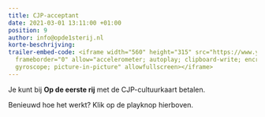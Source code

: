 ```yaml
---
title: CJP-acceptant
date: 2021-03-01 13:11:00 +01:00
position: 9
author: info@opde1sterij.nl
korte-beschrijving: 
trailer-embed-code: <iframe width="560" height="315" src="https://www.youtube.com/embed/9Gxy-PlhIPM"
  frameborder="0" allow="accelerometer; autoplay; clipboard-write; encrypted-media;
  gyroscope; picture-in-picture" allowfullscreen></iframe>
---
```


Je kunt bij **Op de eerste rij** met de CJP-cultuurkaart betalen.     

Benieuwd hoe het werkt? Klik op de playknop hierboven.
